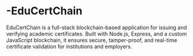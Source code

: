 # -EduCertChain
EduCertChain is a full-stack blockchain-based application for issuing and verifying academic certificates. Built with Node.js, Express, and a custom JavaScript blockchain, it ensures secure, tamper-proof, and real-time certificate validation for institutions and employers.
